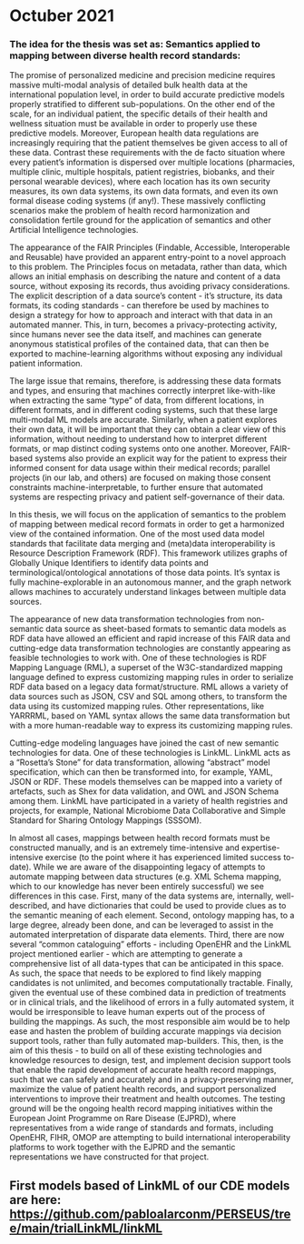 
# Octuber 2021

### The idea for the thesis was set as: Semantics applied to mapping between diverse health record standards:


The promise of personalized medicine and precision medicine requires massive multi-modal analysis of detailed bulk health data at the international population level, in order to build accurate predictive models properly stratified to different sub-populations.  On the other end of the scale, for an individual patient, the specific details of their health and wellness situation must be available in order to properly use these predictive models. Moreover, European health data regulations are increasingly requiring that the patient themselves be given access to all of these data.  Contrast these requirements with the de facto situation where every patient’s information is dispersed over multiple locations (pharmacies, multiple clinic, multiple hospitals, patient registries, biobanks, and their personal wearable devices), where each location has its own security measures, its own data systems, its own data formats, and even its own formal disease coding systems (if any!).  These massively conflicting scenarios make the problem of health record harmonization and consolidation fertile ground for the application of semantics and other Artificial Intelligence technologies.  

The appearance of the FAIR Principles (Findable, Accessible, Interoperable and  Reusable) have provided an apparent entry-point to a novel approach to this problem.  The Principles focus on metadata, rather than data, which allows an initial emphasis on describing the nature and content of a data source, without exposing its records, thus avoiding privacy considerations. The explicit description of a data source’s content - it’s structure, its data formats, its coding standards - can therefore be used by machines to design a strategy for how to approach and interact with that data in an automated manner.  This, in turn, becomes a privacy-protecting activity, since humans never see the data itself, and machines can generate anonymous statistical profiles of the contained data, that can then be exported to machine-learning algorithms without exposing any individual patient information.

The large issue that remains, therefore, is addressing these data formats and types, and ensuring that machines correctly interpret like-with-like when extracting the same “type” of data, from different locations, in different formats, and in different coding systems, such that these large multi-modal ML models are accurate.  Similarly, when a patient explores their own data, it will be important that they can obtain a clear view of this information, without needing to understand how to interpret different formats, or map distinct coding systems onto one another.  Moreover, FAIR-based systems also provide an explicit way for the patient to express their informed consent for data usage within their medical records; parallel projects (in our lab, and others) are focused on making those consent constraints machine-interpretable, to further ensure that automated systems are respecting privacy and patient self-governance of their data.

In this thesis, we will focus on the application of semantics to the problem of mapping between medical record formats in order to get a harmonized view of the contained information.  One of the most used data model standards that facilitate data merging and (meta)data interoperability is Resource Description Framework (RDF). This framework utilizes graphs of Globally Unique Identifiers to identify data points and terminological/ontological annotations of those data points. It’s syntax is fully machine-explorable in an autonomous manner, and the graph network allows machines to accurately understand linkages between multiple data sources.

The appearance of new data transformation technologies from non-semantic data source as sheet-based formats to semantic data models as RDF data have allowed an efficient and rapid increase of this FAIR data and cutting-edge data transformation technologies are constantly appearing as feasible technologies to work with. One of these technologies is RDF Mapping Language (RML), a superset of the W3C-standardized mapping language defined to express customizing mapping rules in order to serialize RDF data based on a legacy data format/structure. RML allows a variety of data sources such as JSON, CSV and SQL among others, to transform the data using its customized mapping rules. Other representations, like YARRRML, based on YAML syntax allows the same data transformation but with a more human-readable way to express its customizing mapping rules.

Cutting-edge modeling languages have joined the cast of new semantic technologies for data. One of these technologies is LinkML. LinkML acts as a “Rosetta’s Stone” for data transformation, allowing “abstract” model specification, which can then be transformed into, for example, YAML, JSON or RDF. These models themselves can be mapped into a variety of artefacts, such as Shex for data validation, and OWL and JSON Schema among them. LinkML have participated in a variety of health registries and projects, for example, National Microbiome Data Collaborative and Simple Standard for Sharing Ontology Mappings (SSSOM).

In almost all cases, mappings between health record formats must be constructed manually, and is an extremely time-intensive and expertise-intensive exercise (to the point where it has experienced limited success to-date). While we are aware of the disappointing legacy of attempts to automate mapping between data structures (e.g. XML Schema mapping, which to our knowledge has never been entirely successful) we see differences in this case.  First, many of the data systems are, internally, well-described, and have dictionaries that could be used to provide clues as to the semantic meaning of each element.  Second, ontology mapping has, to a large degree, already been done, and can be leveraged to assist in the automated interpretation of disparate data elements.  Third, there are now several “common cataloguing” efforts - including OpenEHR and the LinkML project mentioned earlier - which are attempting to generate a comprehensive list of all data-types that can be anticipated in this space. As such, the space that needs to be explored to find likely mapping candidates is not unlimited, and becomes computationally tractable.  Finally, given the eventual use of these combined data in prediction of treatments or in clinical trials, and the likelihood of errors in a fully automated system, it would be irresponsible to leave human experts out of the process of building the mappings. As such, the most responsible aim would be to help ease and hasten the problem of building accurate mappings via decision support tools, rather than fully automated map-builders.  This, then, is the aim of this thesis - to build on all of these existing technologies and knowledge resources to design, test, and implement decision support tools that enable the rapid development of accurate health record mappings, such that we can safely and accurately and in a privacy-preserving manner, maximize the value of patient health records, and support personalized interventions to improve their treatment and health outcomes.  The testing ground will be the ongoing health record mapping initiatives within the European Joint Programme on Rare Disease (EJPRD), where representatives from a wide range of standards and formats, including OpenEHR, FIHR, OMOP are attempting to build international interoperability platforms to work together with the EJPRD and the semantic representations we have constructed for that project.


## First models based of LinkML of our CDE models are here: https://github.com/pabloalarconm/PERSEUS/tree/main/trialLinkML/linkML 
